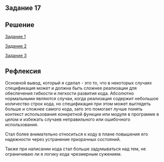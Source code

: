 ## Задание 17
## Решение

[Задание 1](Пример1.md)

[Задание 2](Пример2.md)

[Задание 3](Пример3.md)

## Рефлексия

Основной вывод, который я сделал - это то, что в некоторых случаях спецификация может 
и должна быть сложнее реализации для обеспечения гибкости и легкости развития кода.
Абсолютно нормальными являются случаи, когда реализация содержит небольшое количество строк
кода, но спецификация при этом может выглядеть больше и сложнее самого кода, зато это
помогает лучше понять контекст использования конкретной функции или модуля в программе
в целом и избежать случаев неправильного или ошибочного использования.

Стал более внимательно относиться к коду в плане повышения его надежности через устранение
призрачных состояний.

Также при написании кода стал больше задумываться над тем, не ограничиваю ли я логику кода
чрезмерным сужением.